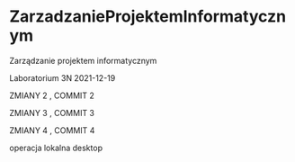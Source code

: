 # ZarzadzanieProjektemInformatycznym
Zarządzanie projektem informatycznym


Laboratorium 3N
2021-12-19


ZMIANY 2 , COMMIT 2

ZMIANY 3 , COMMIT 3

ZMIANY 4 , COMMIT 4

operacja lokalna desktop
